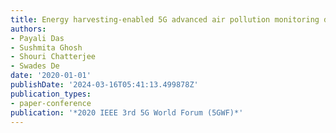 ```yaml
---
title: Energy harvesting-enabled 5G advanced air pollution monitoring device
authors:
- Payali Das
- Sushmita Ghosh
- Shouri Chatterjee
- Swades De
date: '2020-01-01'
publishDate: '2024-03-16T05:41:13.499878Z'
publication_types:
- paper-conference
publication: '*2020 IEEE 3rd 5G World Forum (5GWF)*'
---
```

